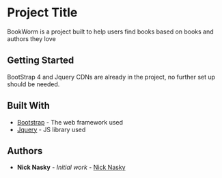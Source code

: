 # Project Title

BookWorm is a project built to help users find books based on books and authors they love

## Getting Started

BootStrap 4 and Jquery CDNs are already in the project, no further set up should be needed.

## Built With

* [Bootstrap](http://getbootstrap.com/getting-started/) - The web framework used
* [Jquery](https://code.jquery.com/) - JS library used

## Authors

* **Nick Nasky** - *Initial work* - [Nick Nasky](https://github.com/NickNasky)
